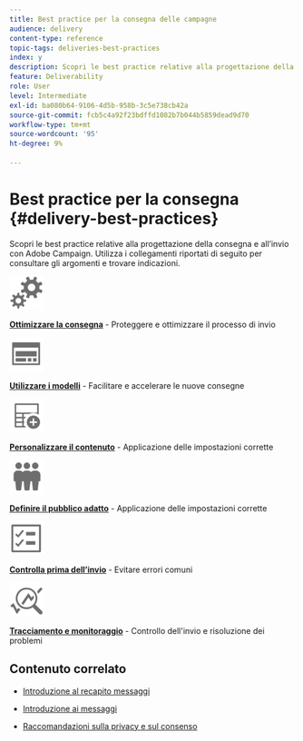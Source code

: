 ```yaml
---
title: Best practice per la consegna delle campagne
audience: delivery
content-type: reference
topic-tags: deliveries-best-practices
index: y
description: Scopri le best practice relative alla progettazione della consegna e all’invio con Adobe Campaign.
feature: Deliverability
role: User
level: Intermediate
exl-id: ba080b64-9106-4d5b-958b-3c5e738cb42a
source-git-commit: fcb5c4a92f23bdffd1082b7b044b5859dead9d70
workflow-type: tm+mt
source-wordcount: '95'
ht-degree: 9%

---
```


# Best practice per la consegna {#delivery-best-practices}

Scopri le best practice relative alla progettazione della consegna e all’invio con Adobe Campaign. Utilizza i collegamenti riportati di seguito per consultare gli argomenti e trovare indicazioni.

<img src="assets/do-not-localize/optimize.svg"  width="60px">

**[Ottimizzare la consegna](optimize-delivery.md)** - Proteggere e ottimizzare il processo di invio

<img src="assets/do-not-localize/design.svg"  width="60px">

**[Utilizzare i modelli](use-templates.md)** - Facilitare e accelerare le nuove consegne

<img src="assets/do-not-localize/custom.svg"  width="60px">

**[Personalizzare il contenuto](design-and-personalize.md)** - Applicazione delle impostazioni corrette

<img src="assets/do-not-localize/profiles.svg"  width="60px">

**[Definire il pubblico adatto](define-the-right-audience.md)** - Applicazione delle impostazioni corrette

<img src="assets/do-not-localize/start.svg"  width="60px">

**[Controlla prima dell’invio](check-before-sending.md)** - Evitare errori comuni

<img src="assets/do-not-localize/troubleshoot.svg"  width="60px">

**[Tracciamento e monitoraggio](track-and-monitor.md)** - Controllo dell&#39;invio e risoluzione dei problemi

## Contenuto correlato

* [Introduzione al recapito messaggi](../../sending/using/about-deliverability.md)

* [Introduzione ai messaggi](../../channels/using/get-started-communication-channels.md)

* [Raccomandazioni sulla privacy e sul consenso](../../start/using/privacy.md)
